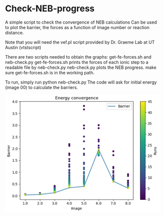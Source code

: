 # Check-NEB-progress

A simple script to check the convergence of NEB calculations
Can be used to plot the barrier, the forces as a function of image number or reaction distance. 

Note that you will need the vef.pl script provided by Dr. Graeme Lab at UT Austin (vtstscript)

There are two scripts needed to obtain the graphs: get-fe-forces.sh and neb-check.py
get-fe-forces.sh prints the forces of each ionic step to a readable file by neb-check.py
neb-check.py plots the NEB progress. make sure get-fe-forces.sh is in the working path.

To run, simply run python neb-check.py
The code will ask for initial energy (image 00) to calculate the barriers. 

![Check-NEB.JPG](https://github.com/ctesvara/Check-NEB-progress/blob/main/Check-NEB.JPG?raw=true)
